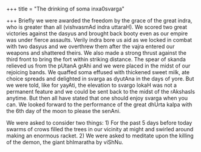 +++
title = "The drinking of soma inxa0svarga"

+++
Briefly we were awarded the freedom by the grace of the great indra, who
is greater than all (vishvasmAd indra uttaraH). We scored two great
victories against the dasyus and brought back booty even as our empire
was under fierce assaults. Verily indra bore us aid as we locked in
combat with two dasyus and we overthrew them after the vajra entered our
weapons and shattered theirs. We also made a strong thrust against the
third front to bring the fort within striking distance. The spear of
skanda relieved us from the pUtanA grAhi and we were placed in the midst
of our rejoicing bands. We quaffed soma effused with thickened sweet
milk, ate choice spreads and delighted in svarga as dyutAna in the days
of yore. But we were told, like for yayAti, the elevation to svargo
lokaH was not a permanent feature and we could be sent back to the midst
of the rAkshasIs anytime. But then all have stated that one should enjoy
svarga when you can. We looked forward to the performance of the great
dhUrta kalpa with the 6th day of the moon to please the senAni.

We were asked to consider two things: 1) For the past 5 days before
today swarms of crows filled the trees in our vicinity at might and
swirled around making an enormous racket. 2) We were asked to meditate
upon the killing of the demon, the giant bhImaratha by viShNu.
